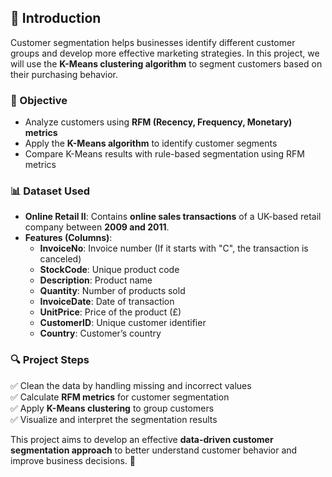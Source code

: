 ## 🛒 Introduction  

Customer segmentation helps businesses identify different customer groups and develop more effective marketing strategies. In this project, we will use the **K-Means clustering algorithm** to segment customers based on their purchasing behavior.  

### 📌 Objective  
- Analyze customers using **RFM (Recency, Frequency, Monetary) metrics**  
- Apply the **K-Means algorithm** to identify customer segments  
- Compare K-Means results with rule-based segmentation using RFM metrics  

### 📊 Dataset Used  
- **Online Retail II**: Contains **online sales transactions** of a UK-based retail company between **2009 and 2011**.  
- **Features (Columns)**:  
  - **InvoiceNo**: Invoice number (If it starts with "C", the transaction is canceled)  
  - **StockCode**: Unique product code  
  - **Description**: Product name  
  - **Quantity**: Number of products sold  
  - **InvoiceDate**: Date of transaction  
  - **UnitPrice**: Price of the product (£)  
  - **CustomerID**: Unique customer identifier  
  - **Country**: Customer’s country  

### 🔍 Project Steps  
✅ Clean the data by handling missing and incorrect values  
✅ Calculate **RFM metrics** for customer segmentation  
✅ Apply **K-Means clustering** to group customers  
✅ Visualize and interpret the segmentation results  

This project aims to develop an effective **data-driven customer segmentation approach** to better understand customer behavior and improve business decisions. 🚀  
